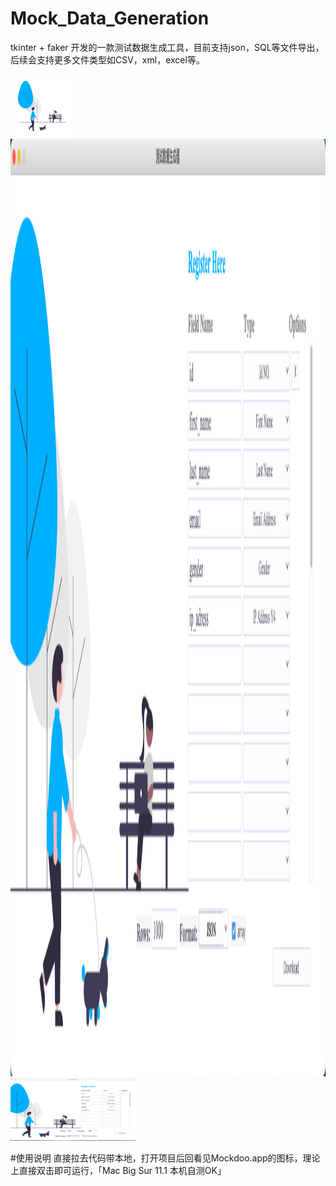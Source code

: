 # Mock_Data_Generation
tkinter + faker 开发的一款测试数据生成工具，目前支持json，SQL等文件导出，后续会支持更多文件类型如CSV，xml，excel等。

<body>
<img src="bg_image.png" alt="coffee" style="width: 100px; height: 100px">
</body>

<br>

<img src="menu2.JPEG" alt="coffee" style="width: 2500px; height: 1500px">

<br>

<img src="img/menu.jpg" alt="coffee" style="width: 200px; height: 100px"> 

#使用说明
直接拉去代码带本地，打开项目后回看见Mockdoo.app的图标，理论上直接双击即可运行，「Mac Big Sur 11.1 本机自测OK」